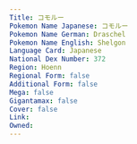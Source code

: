 ```yaml
---
﻿Title: コモルー
Pokemon Name Japanese: コモルー
Pokemon Name German: Draschel
Pokemon Name English: Shelgon
Language Card: Japanese
National Dex Number: 372
Region: Hoenn
Regional Form: false
Additional Form: false
Mega: false
Gigantamax: false
Cover: false
Link: 
Owned: 
---
```

